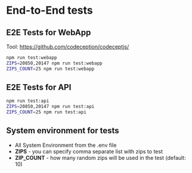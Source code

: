# End-to-End tests


## E2E Tests for WebApp

Tool: https://github.com/codeception/codeceptjs/

```bash
npm run test:webapp
ZIPS=20850,20147 npm run test:webapp
ZIPS_COUNT=25 npm run test:webapp
```

## E2E Tests for API

```bash
npm run test:api
ZIPS=20850,20147 npm run test:api
ZIPS_COUNT=25 npm run test:api
```

## System environment for tests

* All System Environment from the .env file
* **ZIPS** - you can specify comma separate list with zips to test
* **ZIP_COUNT** - how many random zips will be used in the test (default: 10)
